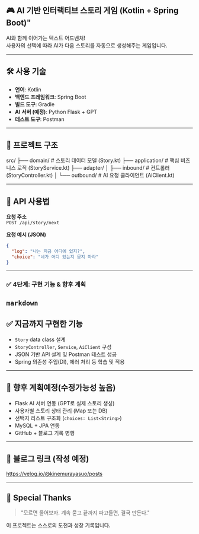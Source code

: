 ## 🎮 AI 기반 인터랙티브 스토리 게임 (Kotlin + Spring Boot)"

AI와 함께 이어가는 텍스트 어드벤처!  
사용자의 선택에 따라 AI가 다음 스토리를 자동으로 생성해주는 게임입니다.

---

## 🛠 사용 기술

- **언어**: Kotlin
- **백엔드 프레임워크**: Spring Boot
- **빌드 도구**: Gradle
- **AI 서버 (예정)**: Python Flask + GPT
- **테스트 도구**: Postman

---

## 📁 프로젝트 구조

src/
├── domain/           # 스토리 데이터 모델 (Story.kt)
├── application/      # 핵심 비즈니스 로직 (StoryService.kt)
├── adapter/
│   ├── inbound/      # 컨트롤러 (StoryController.kt)
│   └── outbound/     # AI 요청 클라이언트 (AiClient.kt)

---

## 🚀 API 사용법

**요청 주소**  
`POST /api/story/next`

**요청 예시 (JSON)**

```json 형태로 임시 전송한 것
{
  "log": "나는 지금 어디에 있지?",
  "choice": "네가 어디 있는지 묻지 마라"
}
```

---

### ✅ 4단계: 구현 기능 & 향후 계획

```markdown```
---

## ✅ 지금까지 구현한 기능

- `Story` data class 설계
- `StoryController`, `Service`, `AiClient` 구성
- JSON 기반 API 설계 및 Postman 테스트 성공
- Spring 의존성 주입(DI), 에러 처리 등 학습 및 적용

---

## 🔮 향후 계획예정(수정가능성 높음)

- Flask AI 서버 연동 (GPT로 실제 스토리 생성)
- 사용자별 스토리 상태 관리 (Map 또는 DB)
- 선택지 리스트 구조화 (`choices: List<String>`)
- MySQL + JPA 연동
- GitHub + 블로그 기록 병행

---

## 📌 블로그 링크 (작성 예정)

https://velog.io/@kinemurayasuo/posts

---

## 🙌 Special Thanks

> "모르면 물어보자. 계속 묻고 끝까지 파고들면, 결국 만든다."

이 프로젝트는 스스로의 도전과 성장 기록입니다.


